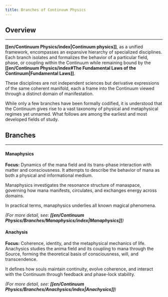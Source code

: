 ```yaml
---
title: Branches of Continuum Physics
---
```

## Overview
---
**[[en/Continuum Physics/index|Continuum physics]]**, as a unified framework, encompasses an expansive hierarchy of specialized disciplines. Each branch isolates and formalizes the behavior of a particular field, phase, or coupling within the Continuum while remaining bound by the **[[en/Continuum Physics/index#The Fundamental Laws of the Continuum|Fundamental Laws]]**.

These disciplines are not independent sciences but derivative expressions of the same coherent manifold, each a frame into the Continuum viewed through a distinct domain of manifestation.

While only a few branches have been formally codified, it is understood that the Continuum gives rise to a vast taxonomy of physical and metaphysical regimes yet unnamed. What follows are among the earliest and most developed fields of study.
## Branches
---
#### Manaphysics
**Focus:** Dynamics of the mana field and its trans-phase interaction with matter and consciousness. It attempts to describe the behavior of mana as both a physical and informational medium.

Manaphysics investigates the resonance structure of manaspace, governing how mana manifests, circulates, and exchanges energy across domains.

In practical terms, manaphysics underlies all known magical phenomena.

*(For more detail, see: **[[en/Continuum Physics/Branches/Manaphysics/index|Manaphysics]]**)*
#### Anachysis
**Focus:** Coherence, identity, and the metaphysical mechanics of life. Anachysics studies the anima field and its coupling to mana through the Source, forming the theoretical basis of consciousness, will, and transcendence.

It defines how souls maintain continuity, evolve coherence, and interact with the Continuum through feedback and phase-lock stability.

*(For more detail, see: **[[en/Continuum Physics/Branches/Anachysics/index|Anachysics]]**)*